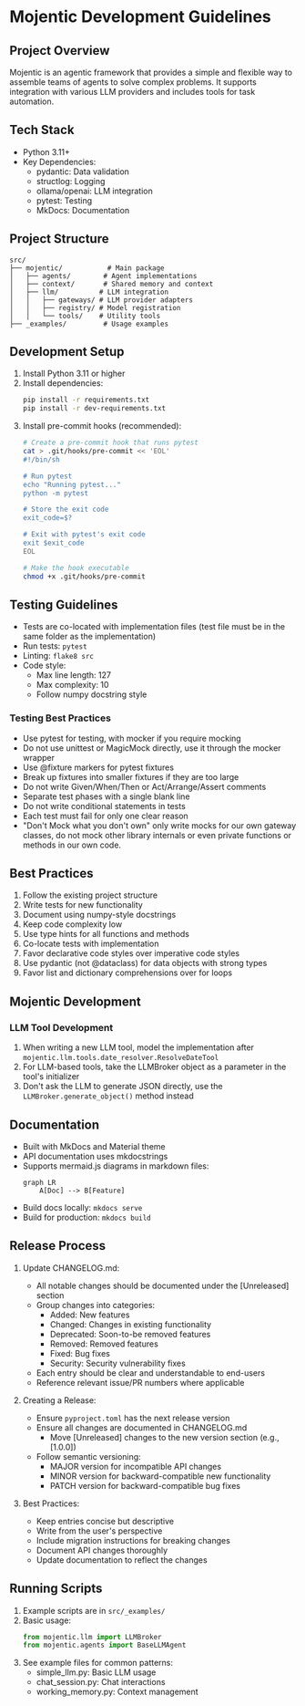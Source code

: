 # Mojentic Development Guidelines

## Project Overview
Mojentic is an agentic framework that provides a simple and flexible way to assemble teams of agents to solve complex problems. It supports integration with various LLM providers and includes tools for task automation.

## Tech Stack
- Python 3.11+
- Key Dependencies:
  - pydantic: Data validation
  - structlog: Logging
  - ollama/openai: LLM integration
  - pytest: Testing
  - MkDocs: Documentation

## Project Structure
```
src/
├── mojentic/           # Main package
│   ├── agents/        # Agent implementations
│   ├── context/       # Shared memory and context
│   ├── llm/          # LLM integration
│   │   ├── gateways/ # LLM provider adapters
│   │   ├── registry/ # Model registration
│   │   └── tools/    # Utility tools
├── _examples/         # Usage examples
```

## Development Setup
1. Install Python 3.11 or higher
2. Install dependencies:
   ```bash
   pip install -r requirements.txt
   pip install -r dev-requirements.txt
   ```
3. Install pre-commit hooks (recommended):
   ```bash
   # Create a pre-commit hook that runs pytest
   cat > .git/hooks/pre-commit << 'EOL'
   #!/bin/sh

   # Run pytest
   echo "Running pytest..."
   python -m pytest

   # Store the exit code
   exit_code=$?

   # Exit with pytest's exit code
   exit $exit_code
   EOL

   # Make the hook executable
   chmod +x .git/hooks/pre-commit
   ```

## Testing Guidelines
- Tests are co-located with implementation files (test file must be in the same folder as the implementation)
- Run tests: `pytest`
- Linting: `flake8 src`
- Code style:
  - Max line length: 127
  - Max complexity: 10
  - Follow numpy docstring style

### Testing Best Practices
- Use pytest for testing, with mocker if you require mocking
- Do not use unittest or MagicMock directly, use it through the mocker wrapper
- Use @fixture markers for pytest fixtures
- Break up fixtures into smaller fixtures if they are too large
- Do not write Given/When/Then or Act/Arrange/Assert comments
- Separate test phases with a single blank line
- Do not write conditional statements in tests
- Each test must fail for only one clear reason
- "Don't Mock what you don't own" only write mocks for our own gateway classes, do not mock other library internals or
  even private functions or methods in our own code.

## Best Practices
1. Follow the existing project structure
2. Write tests for new functionality
3. Document using numpy-style docstrings
4. Keep code complexity low
5. Use type hints for all functions and methods
6. Co-locate tests with implementation
7. Favor declarative code styles over imperative code styles
8. Use pydantic (not @dataclass) for data objects with strong types
9. Favor list and dictionary comprehensions over for loops

## Mojentic Development
### LLM Tool Development
1. When writing a new LLM tool, model the implementation after `mojentic.llm.tools.date_resolver.ResolveDateTool`
2. For LLM-based tools, take the LLMBroker object as a parameter in the tool's initializer
3. Don't ask the LLM to generate JSON directly, use the `LLMBroker.generate_object()` method instead

## Documentation
- Built with MkDocs and Material theme
- API documentation uses mkdocstrings
- Supports mermaid.js diagrams in markdown files:
  ```mermaid
  graph LR
      A[Doc] --> B[Feature]
  ```
- Build docs locally: `mkdocs serve`
- Build for production: `mkdocs build`

## Release Process
1. Update CHANGELOG.md:
   - All notable changes should be documented under the [Unreleased] section
   - Group changes into categories:
     - Added: New features
     - Changed: Changes in existing functionality
     - Deprecated: Soon-to-be removed features
     - Removed: Removed features
     - Fixed: Bug fixes
     - Security: Security vulnerability fixes
   - Each entry should be clear and understandable to end-users
   - Reference relevant issue/PR numbers where applicable

2. Creating a Release:
   - Ensure `pyproject.toml` has the next release version
   - Ensure all changes are documented in CHANGELOG.md
     - Move [Unreleased] changes to the new version section (e.g., [1.0.0])
   - Follow semantic versioning:
     - MAJOR version for incompatible API changes
     - MINOR version for backward-compatible new functionality
     - PATCH version for backward-compatible bug fixes

3. Best Practices:
   - Keep entries concise but descriptive
   - Write from the user's perspective
   - Include migration instructions for breaking changes
   - Document API changes thoroughly
   - Update documentation to reflect the changes

## Running Scripts
1. Example scripts are in `src/_examples/`
2. Basic usage:
   ```python
   from mojentic.llm import LLMBroker
   from mojentic.agents import BaseLLMAgent
   ```
3. See example files for common patterns:
   - simple_llm.py: Basic LLM usage
   - chat_session.py: Chat interactions
   - working_memory.py: Context management
